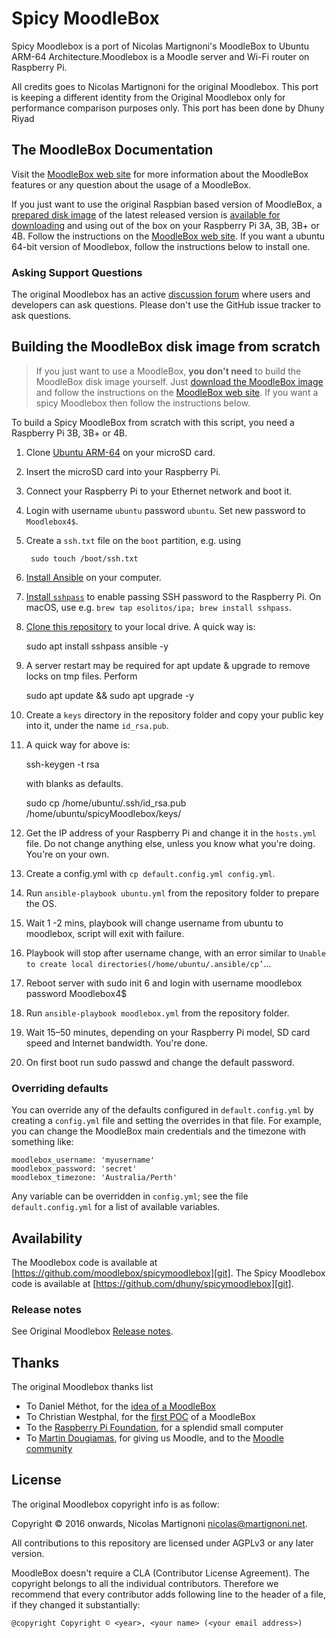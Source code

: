 # Spicy MoodleBox



Spicy Moodlebox is a port of Nicolas Martignoni's MoodleBox to Ubuntu ARM-64 Architecture.Moodlebox is a Moodle server and Wi-Fi router on Raspberry Pi. 

All credits goes to Nicolas Martignoni for the original Moodlebox. This port is keeping a different identity from the Original Moodlebox only for performance comparison purposes only. This port has been done by Dhuny Riyad

## The MoodleBox Documentation

Visit the [MoodleBox web site][website] for more information about the MoodleBox features or any question about the usage of a MoodleBox.

If you just want to use the original Raspbian based version of MoodleBox, a [prepared disk image][download] of the latest released version is [available for downloading][download] and using out of the box on your Raspberry Pi 3A, 3B, 3B+ or 4B. Follow the instructions on the [MoodleBox web site][website].
If you want a ubuntu 64-bit version of Moodlebox, follow the instructions below to install one.

### Asking Support Questions

The original Moodlebox has an active [discussion forum][forum] where users and developers can ask questions. Please don't use the GitHub issue tracker to ask questions.

## Building the MoodleBox disk image from scratch

> If you just want to use a MoodleBox, __you don't need__ to build the MoodleBox disk image yourself. Just [download the MoodleBox image][download] and follow the instructions on the [MoodleBox web site][website]. If you want a spicy Moodlebox then follow the instructions below.

To build a Spicy MoodleBox from scratch with this script, you need a Raspberry Pi 3B, 3B+ or 4B.

1. Clone [Ubuntu ARM-64](https://ubuntu.com/download/raspberry-pi) on your microSD card.
1. Insert the microSD card into your Raspberry Pi.
1. Connect your Raspberry Pi to your Ethernet network and boot it.
1. Login with username `ubuntu` password `ubuntu`. Set new password to `Moodlebox4$`.
1. Create a `ssh.txt` file on the `boot` partition, e.g. using 
        
		sudo touch /boot/ssh.txt
		
1. [Install Ansible](https://docs.ansible.com/intro_installation.html) on your computer.
1. [Install `sshpass`](https://gist.github.com/arunoda/7790979) to enable passing SSH password to the Raspberry Pi. On macOS, use e.g. `brew tap esolitos/ipa; brew install sshpass`.
1. [Clone this repository][git] to your local drive. A quick way is:
	
	sudo apt install sshpass ansible -y
	
1. A server restart may be required for apt update & upgrade to remove locks on tmp files. Perform 
	
	sudo apt update && sudo apt upgrade -y
	
1. Create a `keys` directory in the repository folder and copy your public key into it, under the name `id_rsa.pub`.
1. A quick way  for above is: 

	ssh-keygen -t rsa

	with blanks as defaults. 
	
	sudo cp /home/ubuntu/.ssh/id_rsa.pub /home/ubuntu/spicyMoodlebox/keys/
	
1. Get the IP address of your Raspberry Pi and change it in the `hosts.yml` file. Do not change anything else, unless you know what you're doing. You're on your own.
1. Create a config.yml with `cp default.config.yml config.yml`.
1. Run   `ansible-playbook ubuntu.yml`   from the repository folder to prepare the OS.
1. Wait 1 -2 mins, playbook will change username from ubuntu to moodlebox, script will exit with failure.
1. Playbook will stop after username change, with an error similar to `Unable to create local directories(/home/ubuntu/.ansible/cp’`...
1. Reboot server with sudo init 6 and login with username moodlebox password Moodlebox4$
1. Run `ansible-playbook moodlebox.yml` from the repository folder.
1. Wait 15–50 minutes, depending on your Raspberry Pi model, SD card speed and Internet bandwidth. You're done.
1. On first boot run sudo passwd and change the default password.

### Overriding defaults

You can override any of the defaults configured in `default.config.yml` by creating a `config.yml` file and setting the overrides in that file. For example, you can change the MoodleBox main credentials and the timezone with something like:

    moodlebox_username: 'myusername'
    moodlebox_password: 'secret'
    moodlebox_timezone: 'Australia/Perth'

Any variable can be overridden in `config.yml`; see the file `default.config.yml` for a list of available variables.

## Availability

The Moodlebox code is available at [https://github.com/moodlebox/spicymoodlebox][git].
The Spicy Moodlebox code is available at [https://github.com/dhuny/spicymoodlebox][git].

### Release notes

See Original Moodlebox [Release notes](https://github.com/moodlebox/moodlebox/blob/master/CHANGELOG.md).


## Thanks

The original Moodlebox thanks list

- To Daniel Méthot, for the [idea of a MoodleBox](https://moodle.org/mod/forum/discuss.php?d=278493)
- To Christian Westphal, for the [first POC](https://moodle.org/mod/forum/discuss.php?d=331170) of a MoodleBox
- To the [Raspberry Pi Foundation](https://www.raspberrypi.org/), for a splendid small computer
- To [Martin Dougiamas](https://en.wikipedia.org/wiki/Martin_Dougiamas), for giving us Moodle, and to the [Moodle community](https://moodle.org/)

## License

The original Moodlebox copyright info is as follow: 

Copyright © 2016 onwards, Nicolas Martignoni nicolas@martignoni.net.

All contributions to this repository are licensed under AGPLv3 or any later version.

MoodleBox doesn't require a CLA (Contributor License Agreement). The copyright belongs to all the individual contributors. Therefore we recommend that every contributor adds following line to the header of a file, if they
changed it substantially:

```
@copyright Copyright © <year>, <your name> (<your email address>)
```

  [website]: https://moodlebox.net
  [download]: https://moodlebox.net/download
  [forum]: https://discuss.moodlebox.net/
  [git]: https://github.com/moodlebox/moodlebox
